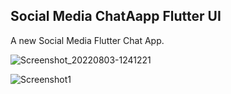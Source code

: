 ## Social Media ChatAapp Flutter UI

A new Social Media Flutter Chat App.



![Screenshot_20220803-1241221](https://user-images.githubusercontent.com/80768545/182557923-69ce81ce-dea6-4d74-98ae-41b3f6281db8.jpg)


![Screenshot1](https://user-images.githubusercontent.com/80768545/182558586-b645b3e0-140a-4ddb-b7e9-5404ac56e994.jpg)
